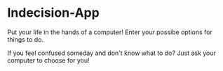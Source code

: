 # Indecision-App
Put your life in the hands of a computer! Enter your possibe options for things to do.

If you feel confused someday and don't know what to do? Just ask your computer to choose for you!
